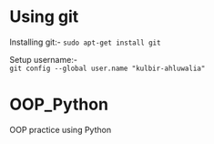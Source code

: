 # Using git
Installing git:- 
```sudo apt-get install git```

Setup username:-  
```git config --global user.name "kulbir-ahluwalia"```

# OOP_Python
OOP practice using Python
